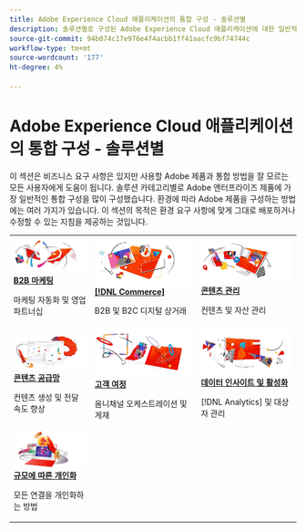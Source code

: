```yaml
---
title: Adobe Experience Cloud 애플리케이션의 통합 구성 - 솔루션별
description: 솔루션별로 구성된 Adobe Experience Cloud 애플리케이션에 대한 일반적인 통합 구성
source-git-commit: 94b074c17e976e4f4acbb1ff41aacfc9bf74744c
workflow-type: tm+mt
source-wordcount: '177'
ht-degree: 4%

---
```



# Adobe Experience Cloud 애플리케이션의 통합 구성 - 솔루션별

이 섹션은 비즈니스 요구 사항은 있지만 사용할 Adobe 제품과 통합 방법을 잘 모르는 모든 사용자에게 도움이 됩니다.  솔루션 카테고리별로 Adobe 엔터프라이즈 제품에 가장 일반적인 통합 구성을 많이 구성했습니다.  환경에 따라 Adobe 제품을 구성하는 방법에는 여러 가지가 있습니다.  이 섹션의 목적은 환경 요구 사항에 맞게 그대로 배포하거나 수정할 수 있는 지침을 제공하는 것입니다.

<table>
<tr>
    <td>
      <a  href="./b2b.md"><img alt="B2b 마케팅" src="./assets/b2b.png"/></a>
      <div><strong><a href="./b2b.md">B2B 마케팅</a></strong></div>
      <p>
        마케팅 자동화 및 영업 파트너십
      </p>
    </td>
   <td>
      <a  href="./commerce.md"><img alt="commerce" src="./assets/commerce.png"/></a>
      <div><strong><a href="./commerce.md">[!DNL Commerce]</a></strong></div>
      <p>
        B2B 및 B2C 디지털 상거래
      </p>
   </td>    
   <td>
      <a  href="./content-management.md"><img alt="콘텐츠 관리" src="./assets/content-management.png"/></a>
      <div><strong><a href="./content-management.md">콘텐츠 관리</a></strong></div>
      <p>
        컨텐츠 및 자산 관리
      </p>
   </td>
</tr>
<tr>
   <td>
      <a  href="./content-supply-chain.md"><img alt="콘텐츠 공급망" src="./assets/content-supply-chain.png"/></a>
      <div><strong><a href="./content-supply-chain.md">콘텐츠 공급망</a></strong></div>
      <p>
        컨텐츠 생성 및 전달 속도 향상
      </p> 
    </td>
   <td>
      <a  href="./customer-journeys.md"><img alt="고객 여정" src="./assets/customer-journeys.png"/></a>
      <div><strong><a href="./customer-journeys.md">고객 여정</a></strong></div>
      <p>
        옴니채널 오케스트레이션 및 게재
      </p> 
    </td>
   <td>
      <a  href="./data-insights.md"><img alt="데이터 인사이트 및 활성화" src="./assets/data-insights.png"/></a>
      <div><strong><a href="./data-insights.md"> 데이터 인사이트 및 활성화</a></strong></div>
      <p>
        [!DNL Analytics] 및 대상자 관리
      </p>
   </td>  
</tr>
<tr>
   <td>
      <a  href="./personalization.md"><img alt="규모에 맞는 개인화" src="./assets/personalization.png"/></a>
      <div><strong><a href="./personalization.md">규모에 따른 개인화</a></strong></div>
      <p>
        모든 연결을 개인화하는 방법
      </p>
   </td>
</table>
